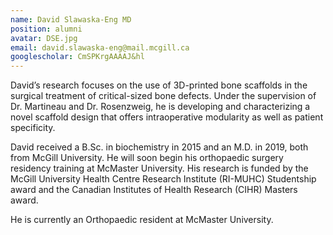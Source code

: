 ```yaml
---
name: David Slawaska-Eng MD
position: alumni
avatar: DSE.jpg
email: david.slawaska-eng@mail.mcgill.ca
googlescholar: CmSPKrgAAAAJ&hl
---
```


David’s research focuses on the use of 3D-printed bone scaffolds in the surgical treatment of critical-sized bone defects. Under the supervision of Dr. Martineau and Dr. Rosenzweig, he is developing and characterizing a novel scaffold design that offers intraoperative modularity as well as patient specificity.

David received a B.Sc. in biochemistry in 2015 and an M.D. in 2019, both from McGill University. He will soon begin his orthopaedic surgery residency training at McMaster University. His research is funded by the McGill University Health Centre Research Institute (RI-MUHC) Studentship award and the Canadian Institutes of Health Research (CIHR) Masters award.

He is currently an Orthopaedic resident at McMaster University. 
